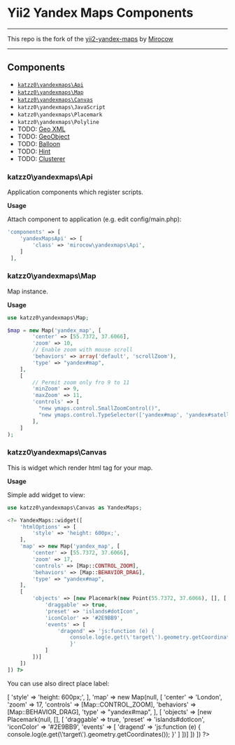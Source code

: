 # Yii2 Yandex Maps Components #

* * *

This repo is the fork of the [yii2-yandex-maps](https://github.com/Mirocow/yii2-yandex-maps "yii2-yandex-maps")
by [Mirocow](https://github.com/Mirocow "Mirocow")

* * *

## Components ##

- [`katzz0\yandexmaps\Api`](https://github.com/katzz0/yii2-yandex-maps#katzz0yandexmapsapi)
- [`katzz0\yandexmaps\Map`](https://github.com/katzz0/yii2-yandex-maps#katzz0yandexmapsmap)
- [`katzz0\yandexmaps\Canvas`](https://github.com/katzz0/yii2-yandex-maps#katzz0yandexmapscanvas)
- `katzz0\yandexmaps\JavaScript`
- `katzz0\yandexmaps\Placemark`
- `katzz0\yandexmaps\Polyline`
- TODO: [Geo XML](http://api.yandex.ru/maps/doc/jsapi/2.1/dg/concepts/geoxml.xml)
- TODO: [GeoObject](http://api.yandex.ru/maps/doc/jsapi/2.1/ref/reference/GeoObject.xml)
- TODO: [Balloon](http://api.yandex.ru/maps/doc/jsapi/2.1/ref/reference/Balloon.xml)
- TODO: [Hint](http://api.yandex.ru/maps/doc/jsapi/2.1/ref/reference/Hint.xml)
- TODO: [Clusterer](http://api.yandex.ru/maps/doc/jsapi/2.1/ref/reference/Clusterer.xml)

### katzz0\yandexmaps\Api ###

Application components which register scripts.

__Usage__

Attach component to application (e.g. edit config/main.php):
```php
'components' => [
	'yandexMapsApi' => [
		'class' => 'mirocow\yandexmaps\Api',
	]
 ],
```

### katzz0\yandexmaps\Map ###

Map instance.

__Usage__

```php
use katzz0\yandexmaps\Map;

$map = new Map('yandex_map', [
        'center' => [55.7372, 37.6066],
        'zoom' => 10,
        // Enable zoom with mouse scroll
        'behaviors' => array('default', 'scrollZoom'),
        'type' => "yandex#map",
    ],
    [
        // Permit zoom only fro 9 to 11
        'minZoom' => 9,
        'maxZoom' => 11,
        'controls' => [
          "new ymaps.control.SmallZoomControl()",
          "new ymaps.control.TypeSelector(['yandex#map', 'yandex#satellite'])",
        ],
    ]
);
```

### katzz0\yandexmaps\Canvas ###

This is widget which render html tag for your map.

__Usage__

Simple add widget to view:
```php
use katzz0\yandexmaps\Canvas as YandexMaps;

<?= YandexMaps::widget([
    'htmlOptions' => [
        'style' => 'height: 600px;',
    ],
    'map' => new Map('yandex_map', [
        'center' => [55.7372, 37.6066],
        'zoom' => 17,
        'controls' => [Map::CONTROL_ZOOM],
        'behaviors' => [Map::BEHAVIOR_DRAG],
        'type' => "yandex#map",
    ],
    [
        'objects' => [new Placemark(new Point(55.7372, 37.6066), [], [
            'draggable' => true,
            'preset' => 'islands#dotIcon',
            'iconColor' => '#2E9BB9',
            'events' => [
                'dragend' => 'js:function (e) {
                    console.log(e.get(\'target\').geometry.getCoordinates());
                    }'
            ]
        ])]
    ])
]) ?>

```

You can use also direct place label:

<?= YandexMaps::widget([
    'htmlOptions' => [
        'style' => 'height: 600px;',
    ],
    'map' => new Map(null, [
        'center' => 'London',
        'zoom' => 17,
        'controls' => [Map::CONTROL_ZOOM],
        'behaviors' => [Map::BEHAVIOR_DRAG],
        'type' => "yandex#map",
    ],
    [
        'objects' => [new Placemark(null, [], [
            'draggable' => true,
            'preset' => 'islands#dotIcon',
            'iconColor' => '#2E9BB9',
            'events' => [
                'dragend' => 'js:function (e) {
                    console.log(e.get(\'target\').geometry.getCoordinates());
                    }'
            ]
        ])]
    ])
]) ?>

